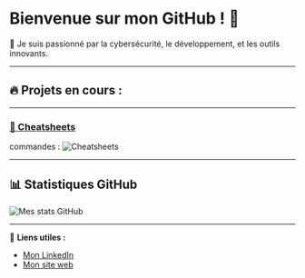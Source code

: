 
# Bienvenue sur mon GitHub ! 👋

🌟 Je suis passionné par la cybersécurité, le développement, et les outils innovants.

---

## 🔥 Projets en cours :


---

### [📜 Cheatsheets](https://github.com/sam69100/Cheatsheets)
commandes :
![Cheatsheets](https://via.placeholder.com/800x400?text=Image+des+cheatsheets)

---

## 📊 Statistiques GitHub
![Mes stats GitHub](https://github-readme-stats.vercel.app/api?username=sam69100&show_icons=true&theme=radical)

---

🔗 **Liens utiles :**
- [Mon LinkedIn](https://)
- [Mon site web](https://)

